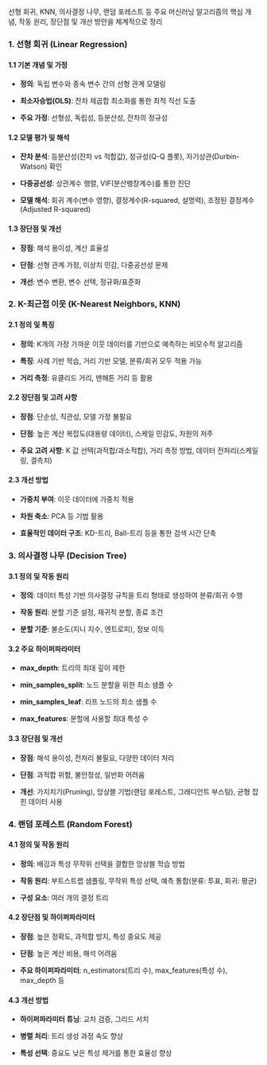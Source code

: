 선형 회귀, KNN, 의사결정 나무, 랜덤 포레스트 등 주요 머신러닝 알고리즘의 핵심 개념, 작동 원리, 장단점 및 개선 방안을 체계적으로 정리

### 1. 선형 회귀 (Linear Regression)

#### 1.1 기본 개념 및 가정

- **정의**: 독립 변수와 종속 변수 간의 선형 관계 모델링

- **최소자승법(OLS)**: 잔차 제곱합 최소화를 통한 최적 직선 도출

- **주요 가정**: 선형성, 독립성, 등분산성, 잔차의 정규성

#### 1.2 모델 평가 및 해석

- **잔차 분석**: 등분산성(잔차 vs 적합값), 정규성(Q-Q 플롯), 자기상관(Durbin-Watson) 확인

- **다중공선성**: 상관계수 행렬, VIF(분산팽창계수)를 통한 진단

- **모델 해석**: 회귀 계수(변수 영향), 결정계수(R-squared, 설명력), 조정된 결정계수(Adjusted R-squared)

#### 1.3 장단점 및 개선

- **장점**: 해석 용이성, 계산 효율성

- **단점**: 선형 관계 가정, 이상치 민감, 다중공선성 문제

- **개선**: 변수 변환, 변수 선택, 정규화/표준화

### 2. K-최근접 이웃 (K-Nearest Neighbors, KNN)

#### 2.1 정의 및 특징

- **정의**: K개의 가장 가까운 이웃 데이터를 기반으로 예측하는 비모수적 알고리즘

- **특징**: 사례 기반 학습, 거리 기반 모델, 분류/회귀 모두 적용 가능

- **거리 측정**: 유클리드 거리, 맨해튼 거리 등 활용

#### 2.2 장단점 및 고려 사항

- **장점**: 단순성, 직관성, 모델 가정 불필요

- **단점**: 높은 계산 복잡도(대용량 데이터), 스케일 민감도, 차원의 저주

- **주요 고려 사항**: K 값 선택(과적합/과소적합), 거리 측정 방법, 데이터 전처리(스케일링, 결측치)

#### 2.3 개선 방법

- **가중치 부여**: 이웃 데이터에 가중치 적용

- **차원 축소**: PCA 등 기법 활용

- **효율적인 데이터 구조**: KD-트리, Ball-트리 등을 통한 검색 시간 단축

### 3. 의사결정 나무 (Decision Tree)

#### 3.1 정의 및 작동 원리

- **정의**: 데이터 특성 기반 의사결정 규칙을 트리 형태로 생성하여 분류/회귀 수행

- **작동 원리**: 분할 기준 설정, 재귀적 분할, 종료 조건

- **분할 기준**: 불순도(지니 지수, 엔트로피), 정보 이득

#### 3.2 주요 하이퍼파라미터

- **max_depth**: 트리의 최대 깊이 제한

- **min_samples_split**: 노드 분할을 위한 최소 샘플 수

- **min_samples_leaf**: 리프 노드의 최소 샘플 수

- **max_features**: 분할에 사용할 최대 특성 수

#### 3.3 장단점 및 개선

- **장점**: 해석 용이성, 전처리 불필요, 다양한 데이터 처리

- **단점**: 과적합 위험, 불안정성, 일반화 어려움

- **개선**: 가지치기(Pruning), 앙상블 기법(랜덤 포레스트, 그래디언트 부스팅), 균형 잡힌 데이터 사용

### 4. 랜덤 포레스트 (Random Forest)

#### 4.1 정의 및 작동 원리

- **정의**: 배깅과 특성 무작위 선택을 결합한 앙상블 학습 방법

- **작동 원리**: 부트스트랩 샘플링, 무작위 특성 선택, 예측 통합(분류: 투표, 회귀: 평균)

- **구성 요소**: 여러 개의 결정 트리

#### 4.2 장단점 및 하이퍼파라미터

- **장점**: 높은 정확도, 과적합 방지, 특성 중요도 제공

- **단점**: 높은 계산 비용, 해석 어려움

- **주요 하이퍼파라미터**: n_estimators(트리 수), max_features(특성 수), max_depth 등

#### 4.3 개선 방법

- **하이퍼파라미터 튜닝**: 교차 검증, 그리드 서치

- **병렬 처리**: 트리 생성 과정 속도 향상

- **특성 선택**: 중요도 낮은 특성 제거를 통한 효율성 향상